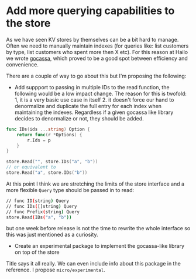 # Add more querying capabilities to the store

As we have seen KV stores by themselves can be a bit hard to manage. Often we need to manually maintain indexes (for queries like: list customers by type, list customers who spent more then X etc).
For this reason at Hailo we wrote [gocassa](https://github.com/gocassa/gocassa), which proved to be a good spot between efficiency and convenience.


There are a couple of way to go about this but I'm proposing the following:


- Add suppport to passing in multiple IDs to the read function, the following would be a low impact change. The reason for this is twofold: 1, it is a very basic use case in itself 2. it doesn't force our hand to denormalize and duplicate the full entry for each index when maintaining the indexes. Regardless if a given gocassa like library decides to denormalize or not, they should be added.

```go
func IDs(ids ...string) Option {
	return func(r *Options) {
		r.Ids = p
	}
}

store.Read("", store.IDs("a", "b"))
// or equivalent to
store.Read("a", store.IDs("b"))
```

At this point I think we are stretching the limits of the store interface and a more flexible `Query` type should be passed in to read:

```sh
// func ID(string) Query
// func IDs([]string) Query
// func Prefix(string) Query
store.Read(IDs("a", "b"))
```

but one week before release is not the time to rewrite the whole interface so this was just mentioned as a curiosity.

- Create an experimental package to implement the gocassa-like library on top of the store

Title says it all really. We can even include info about this package in the reference. I propose `micro/experimental`.
